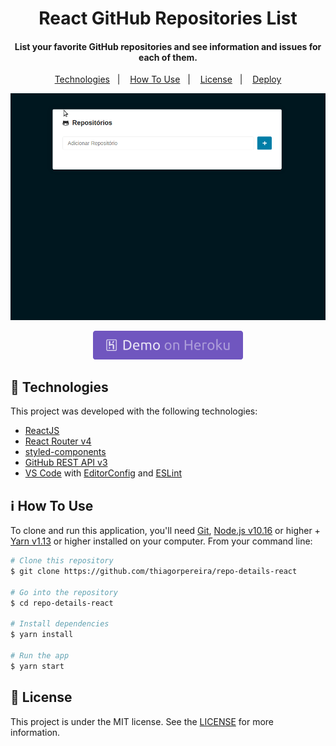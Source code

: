 <h1 align="center">
    React GitHub Repositories List
</h1>

<h4 align="center">
  List your favorite GitHub repositories and see information and issues for each of them.
</h4>

<p align="center">
  <a href="#rocket-technologies">Technologies</a>&nbsp;&nbsp;&nbsp;|&nbsp;&nbsp;&nbsp;
  <a href="#information_source-how-to-use">How To Use</a>&nbsp;&nbsp;&nbsp;|&nbsp;&nbsp;&nbsp;
  <a href="#memo-license">License</a>
  &nbsp;&nbsp;|&nbsp;&nbsp;&nbsp;
  <a href="https://thiagorpereira-repolist.herokuapp.com">Deploy</a>
</p>

<div align="center"><img src="repo-details.gif" alt="repo-details-gif" /></div>

<p align="center">
  <a href="https://thiagorpereira-repolist.herokuapp.com/" target="_blank">
    <img alt="Demo on Heroku" src="demo_on_heroku.png">
  </a>
</p>

## :rocket: Technologies

This project was developed with the following technologies:

-  [ReactJS](https://reactjs.org/)
-  [React Router v4](https://github.com/ReactTraining/react-router)
-  [styled-components](https://www.styled-components.com/)
-  [GitHub REST API v3](https://developer.github.com/v3/)
-  [VS Code][vc] with [EditorConfig][vceditconfig] and [ESLint][vceslint]

## :information_source: How To Use

To clone and run this application, you'll need [Git](https://git-scm.com), [Node.js v10.16][nodejs] or higher + [Yarn v1.13][yarn] or higher installed on your computer. From your command line:

```bash
# Clone this repository
$ git clone https://github.com/thiagorpereira/repo-details-react

# Go into the repository
$ cd repo-details-react

# Install dependencies
$ yarn install

# Run the app
$ yarn start
```

## :memo: License
This project is under the MIT license. See the [LICENSE](https://github.com/thiagorpereira/repo-details-react/blob/master/LICENSE) for more information.


[nodejs]: https://nodejs.org/
[yarn]: https://yarnpkg.com/
[vc]: https://code.visualstudio.com/
[vceditconfig]: https://marketplace.visualstudio.com/items?itemName=EditorConfig.EditorConfig
[vceslint]: https://marketplace.visualstudio.com/items?itemName=dbaeumer.vscode-eslint
